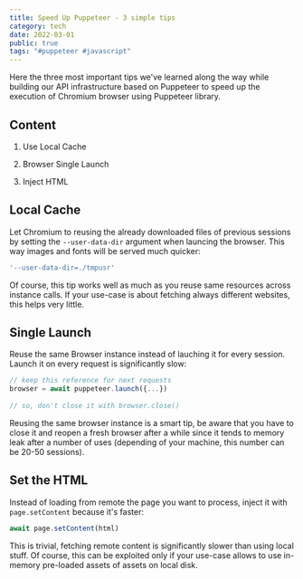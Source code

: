```yaml
---
title: Speed Up Puppeteer - 3 simple tips
category: tech
date: 2022-03-01
public: true
tags: "#puppeteer #javascript"
---
```


Here the three most important tips we've learned along the way while building our API infrastructure based on Puppeteer to speed up the execution of Chromium browser using Puppeteer library.

## Content

1. Use Local Cache

2. Browser Single Launch

3. Inject HTML



## Local Cache

Let Chromium to reusing the already downloaded files of previous sessions by setting the `--user-data-dir` argument when launcing the browser. This way images and fonts will be served much quicker:

```js
'--user-data-dir=./tmpusr'
```

Of course, this tip works well as much as you reuse same resources across instance calls. If your use-case is about fetching always different websites, this helps very little.



## Single Launch

Reuse the same Browser instance instead of lauching it for every session. Launch it on every request is significantly slow:

```js
// keep this reference for next requests
browser = await puppeteer.launch({...})
                                  
// so, don't close it with browser.close()
```

Reusing the same browser instance is a smart tip, be aware that you have to close it and reopen a fresh browser after a while since it tends to memory leak after a number of uses (depending of your machine, this number can be 20-50 sessions).



## Set the HTML

Instead of loading from remote the page you want to process, inject it with `page.setContent` because it's faster:

```js
await page.setContent(html)
```

This is trivial, fetching remote content is significantly slower than using local stuff. Of course, this can be exploited only if your use-case allows to use in-memory pre-loaded assets of assets on local disk.
